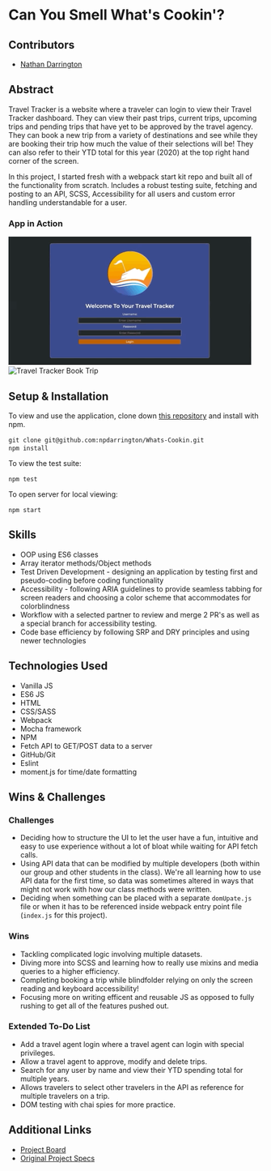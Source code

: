 # Can You Smell What's Cookin'?

## Contributors
- [Nathan Darrington](https://github.com/npdarrington)

## Abstract
Travel Tracker is a website where a traveler can login to view their Travel Tracker dashboard. They can view their past trips, current trips, upcoming trips and pending trips that have yet to be approved by the travel agency. They can book a new trip from a variety of destinations and see while they are booking their trip how much the value of their selections will be! They can also refer to their YTD total for this year (2020) at the top right hand corner of the screen.

In this project, I started fresh with a webpack start kit repo and built all of the functionality from scratch. Includes a robust testing suite, fetching and posting to an API, SCSS, Accessibility for all users and custom error handling understandable for a user.

### App in Action
![Travel Tracker Login](./src/images/travel-tracker-1.gif)
![Travel Tracker Book Trip](./src/images/travel-tracker-2.gif)

## Setup & Installation
To view and use the application, clone down [this repository](https://github.com/npdarrington/travel-tracker) and install with npm.
```
git clone git@github.com:npdarrington/Whats-Cookin.git
npm install
```
To view the test suite:
```
npm test
```

To open server for local viewing:
```
npm start
```
## Skills
- OOP using ES6 classes
- Array iterator methods/Object methods
- Test Driven Development - designing an application by testing first and pseudo-coding before coding functionality
- Accessibility - following ARIA guidelines to provide seamless tabbing for screen readers and choosing a color scheme that accommodates for colorblindness
- Workflow with a selected partner to review and merge 2 PR's as well as a special branch for accessibility testing.
- Code base efficiency by following SRP and DRY principles and using newer technologies

## Technologies Used
- Vanilla JS
- ES6 JS
- HTML
- CSS/SASS
- Webpack
- Mocha framework
- NPM
- Fetch API to GET/POST data to a server
- GitHub/Git
- Eslint
- moment.js for time/date formatting

## Wins & Challenges

### Challenges
- Deciding how to structure the UI to let the user have a fun, intuitive and easy to use experience without a lot of bloat while waiting for API fetch calls.
- Using API data that can be modified by multiple developers (both within our group and other students in the class). We're all learning how to use API data for the first time, so data was sometimes altered in ways that might not work with how our class methods were written.
- Deciding when something can be placed with a separate `domUpate.js` file or when it has to be referenced inside webpack entry point file (`index.js` for this project).

### Wins
- Tackling complicated logic involving multiple datasets.
- Diving more into SCSS and learning how to really use mixins and media queries to a higher efficiency.
- Completing booking a trip while blindfolder relying on only the screen reading and keyboard accessibility!
- Focusing more on writing efficent and reusable JS as opposed to fully rushing to get all of the features pushed out.

### Extended To-Do List
- Add a travel agent login where a travel agent can login with special privileges.
- Allow a travel agent to approve, modify and delete trips.
- Search for any user by name and view their YTD spending total for multiple years.
- Allows travelers to select other travelers in the API as reference for multiple travelers on a trip.
- DOM testing with chai spies for more practice.

## Additional Links
- [Project Board](https://github.com/npdarrington/travel-tracker/projects/1)
- [Original Project Specs](https://frontend.turing.io/projects/travel-tracker.html)
